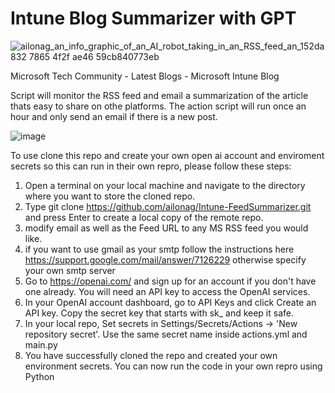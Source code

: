 

# Intune Blog Summarizer with GPT 
![ailonag_an_info_graphic_of_an_AI_robot_taking_in_an_RSS_feed_an_152da832 7865 4f2f ae46 59cb840773eb](https://user-images.githubusercontent.com/81778135/227051825-e9a664c1-d4fb-4234-8430-84a78b270754.jpg)

Microsoft Tech Community - Latest Blogs - Microsoft Intune Blog

Script will monitor the RSS feed and email a summarization of the article thats easy to share on othe platforms.  The action script will run once an hour and only send an email if there is a new post. 

![image](https://user-images.githubusercontent.com/81778135/227055885-967d7893-2a83-4a02-ab19-6cc3c05beb01.png)



To use clone this repo and create your own open ai account and enviroment secrets so this can run in their own repro, please follow these steps:

1. Open a terminal on your local machine and navigate to the directory where you want to store the cloned repo.
2. Type git clone https://github.com/ailonag/Intune-FeedSummarizer.git and press Enter to create a local copy of the remote repo.
3. modify email as well as the Feed URL to any MS RSS feed you would like. 
4. if you want to use gmail as your smtp follow the instructions here https://support.google.com/mail/answer/7126229 otherwise specify your own smtp server 
5. Go to https://openai.com/ and sign up for an account if you don't have one already. You will need an API key to access the OpenAI services.
6. In your OpenAI account dashboard, go to API Keys and click Create an API key. Copy the secret key that starts with sk_ and keep it safe.
7. In your local repo, Set secrets in Settings/Secrets/Actions -> 'New repository secret'. Use the same secret name inside actions.yml and main.py
8. You have successfully cloned the repo and created your own environment secrets. You can now run the code in your own repro using Python 


